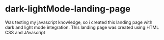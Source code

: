# dark-lightMode-landing-page
Was testing my javascript knowledge, so i created this landing page with dark and light mode integration.
This landing page was created using HTML CSS and JAvascript 

